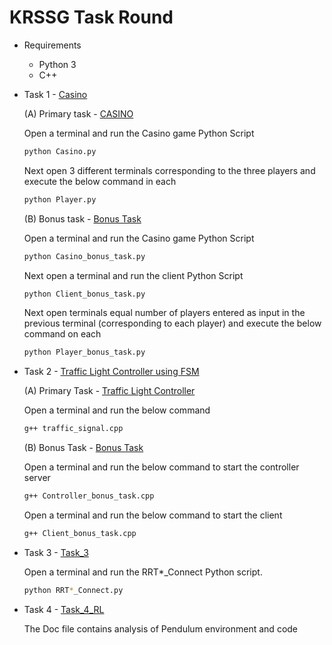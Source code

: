 # KRSSG Task Round

* Requirements
    * Python 3
    * C++

* Task 1 - [Casino](./Casino)

    (A) Primary task - [CASINO](./Casino/Casino)

    Open a terminal and run the Casino game Python Script
    ```sh
    python Casino.py
    ```

    Next open 3 different terminals corresponding to the three players and execute the below command in each
    ```sh
    python Player.py
    ```

    (B) Bonus task - [Bonus Task](./Casino/Bonus_Task)

    Open a terminal and run the Casino game Python Script
    ```sh
    python Casino_bonus_task.py
    ```

    Next open a terminal and run the client Python Script
    ```sh
    python Client_bonus_task.py
    ```

    Next open terminals equal number of players entered as input in the previous terminal (corresponding to each player) and execute the below command on each
    ```sh
    python Player_bonus_task.py
    ```

* Task 2 - [Traffic Light Controller using FSM](./Traffic-Signal)

    (A) Primary Task - [Traffic Light Controller](./Traffic-Signal/FSM)

    Open a terminal and run the below command
    ```sh
    g++ traffic_signal.cpp
    ```

    (B) Bonus Task - [Bonus Task](./Traffic-Signal/Bonus_Task)

    Open a terminal and run the below command to start the controller server
    ```sh
    g++ Controller_bonus_task.cpp
    ```

    Open a terminal and run the below command to start the client
    ```sh
    g++ Client_bonus_task.cpp
   ```
* Task 3 - [Task_3](./RRT*_Connect)

    Open a terminal and run the RRT*_Connect Python script.
    ```sh
    python RRT*_Connect.py
    ```

* Task 4 - [Task_4_RL](./Pendulum)

    The Doc file contains analysis of Pendulum environment and code